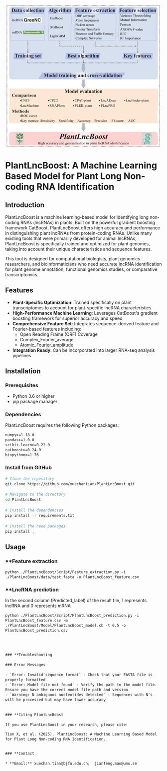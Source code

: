 ![PlantLncBoost](https://github.com/xuechantian/PlantLncBoost/blob/master/PlantLncBoost.workflow.png) 

# PlantLncBoost: A Machine Learning Based Model for Plant Long Non-coding RNA Identification


## Introduction

PlantLncBoost is a machine learning-based model for identifying long non-coding RNAs (lncRNAs) in plants. Built on the powerful gradient boosting framework CatBoost, PlantLncBoost offers high accuracy and performance in distinguishing plant lncRNAs from protein-coding RNAs. Unlike many existing tools that were primarily developed for animal lncRNAs, PlantLncBoost is specifically trained and optimized for plant genomes, taking into account their unique characteristics and sequence features.

This tool is designed for computational biologists, plant genomics researchers, and bioinformaticians who need accurate lncRNA identification for plant genome annotation, functional genomics studies, or comparative transcriptomics.

## Features

- **Plant-Specific Optimization**: Trained specifically on plant transcriptomes to account for plant-specific lncRNA characteristics
- **High-Performance Machine Learning**: Leverages CatBoost's gradient boosting framework for superior accuracy and speed
- **Comprehensive Feature Set**: Integrates sequence-derived feature and Fourier-based features including:
  - Open Reading Frame (ORF) Coverage
  - Complex_Fourier_average
  - Atomic_Fourier_amplitude
- **Integration Ready**: Can be incorporated into larger RNA-seq analysis pipelines

## Installation

### Prerequisites

- Python 3.6 or higher
- pip package manager

### Dependencies

PlantLncBoost requires the following Python packages:
```
numpy>=1.18.0
pandas>=1.0.0
scikit-learn>=0.22.0
catboost>=0.24.0
biopython>=1.76
```

### Install from GitHub

```bash
# Clone the repository
git clone https://github.com/xuechantian/PlantLncBoost.git

# Navigate to the directory
cd PlantLncBoost

# Install the dependencies
pip install -r requirements.txt

# Install the need packages
pip install .
```


## Usage

### **Feature extraction

    python ./PlantLncBoost/Script/Feature_extraction.py -i ./PlantLncBoost/data/test.fasta -o PlantLncBoost_feature.csv

### **LncRNA prediction
In the second column (Predicted_label) of the result file, 1 represents lncRNA and 0 represents mRNA

    python ./PlantLncBoost/Script/PlantLncBoost_prediction.py -i PlantLncBoost_feature.csv -m ./PlantLncBoost/Model/PlantLncBoost_model.cb -t 0.5 -o PlantLncBoost_prediction.csv
```



### **Troubleshooting

### Error Messages

- `Error: Invalid sequence format` - Check that your FASTA file is properly formatted
- `Error: Model file not found` - Verify the path to the model file. Ensure you have the correct model file path and version
- `Warning: N ambiguous nucleotides detected` - Sequences with N's will be processed but may have lower accuracy


### **Citing PlantLncBoost

If you use PlantLncBoost in your research, please cite:
```
    Tian X, et al. (2025). PlantLncBoost: A Machine Learning Based Model for Plant Long Non-coding RNA Identification. 
```

### **Contact

* **Email:** xuechan.tian@bjfu.edu.cn;  jianfeng.mao@umu.se


